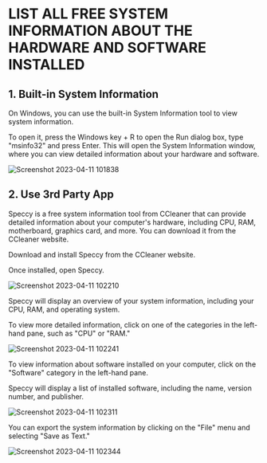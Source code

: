 # LIST ALL FREE SYSTEM INFORMATION ABOUT THE HARDWARE AND SOFTWARE INSTALLED

## 1. Built-in System Information

On Windows, you can use the built-in System Information tool to view
system information.

To open it, press the Windows key + R to open the Run dialog box, type
"msinfo32" and press Enter. This will open the System Information
window, where you can view detailed information about your hardware and
software.


![Screenshot 2023-04-11 101838](https://user-images.githubusercontent.com/96607455/231059275-b90b1023-1e1f-4480-9e98-b76d87115af8.png)

## 2. Use 3rd Party App

Speccy is a free system information tool from CCleaner that can provide
detailed information about your computer's hardware, including CPU, RAM,
motherboard, graphics card, and more. You can download it from the
CCleaner website.

Download and install Speccy from the CCleaner website.

Once installed, open Speccy.

![Screenshot 2023-04-11 102210](https://user-images.githubusercontent.com/96607455/231059463-b9ee1d4b-4550-428b-bee7-9cea52d17e6d.png)

Speccy will display an overview of your system information, including
your CPU, RAM, and operating system.

To view more detailed information, click on one of the categories in the
left-hand pane, such as "CPU" or "RAM."

![Screenshot 2023-04-11 102241](https://user-images.githubusercontent.com/96607455/231059556-3970f8bb-41c2-40b7-89c6-0c4227ddf7fc.png)

To view information about software installed on your computer, click on
the "Software" category in the left-hand pane.

Speccy will display a list of installed software, including the name,
version number, and publisher.

![Screenshot 2023-04-11 102311](https://user-images.githubusercontent.com/96607455/231059632-05daecfe-9b0e-483e-8ddf-b5ff6ec394e1.png)


You can export the system information by clicking on the "File" menu and
selecting "Save as Text."

![Screenshot 2023-04-11 102344](https://user-images.githubusercontent.com/96607455/231059702-b96ee3ab-fefe-4cff-9cf9-eba8489db669.png)
